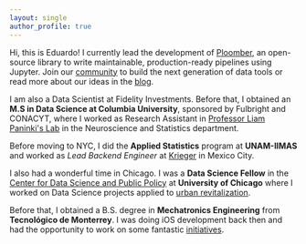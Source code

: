 ```yaml
---
layout: single
author_profile: true
---
```


Hi, this is Eduardo! I currently lead the development of [Ploomber](https://github.com/ploomber/ploomber), an open-source library to write maintainable, production-ready pipelines using Jupyter. Join our [community](http://community.ploomber.io) to build the next generation of data tools or read more about our ideas in the [blog](https://ploomber.io/).

I am also a Data Scientist at Fidelity Investments. Before that, I obtained an **M.S in Data Science at Columbia University**, sponsored by Fulbright and CONACYT, where I worked as Research Assistant in [Professor Liam Paninki's Lab](http://grossmancenter.columbia.edu/) in the Neuroscience and Statistics department.

Before moving to NYC, I did the **Applied Statistics** program at **UNAM-IIMAS** and worked as *Lead Backend Engineer* at [Krieger](https://krieger.mx/) in Mexico City.

I also had a wonderful time in Chicago. I was a **Data Science Fellow** in the [Center for Data Science and Public Policy](http://dsapp.org/) at **University of Chicago** where I worked on Data Science projects applied to [urban revitalization](http://dssg.uchicago.edu/2015/08/13/infonavit-abandonment.html).

Before that, I obtained a B.S. degree in **Mechatronics Engineering** from **Tecnológico de Monterrey**. I was doing iOS development back then and had the opportunity to work on some fantastic [initiatives](http://techcrunch.com/2013/04/14/bringing-down-the-mexican-mafia-how-mexican-hackers-stopped-a-93-million-fraud/).